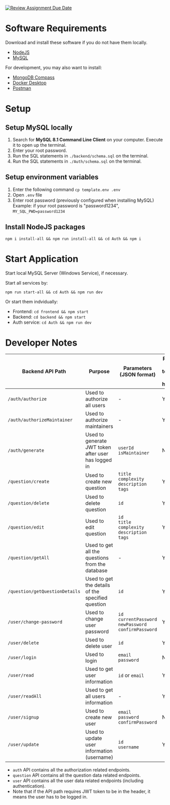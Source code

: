 [![Review Assignment Due Date](https://classroom.github.com/assets/deadline-readme-button-24ddc0f5d75046c5622901739e7c5dd533143b0c8e959d652212380cedb1ea36.svg)](https://classroom.github.com/a/6BOvYMwN)

# Software Requirements

Download and install these software if you do not have them locally.

- [NodeJS](https://nodejs.org/en/download)
- [MySQL](https://dev.mysql.com/downloads/mysql/)

For development, you may also want to install:

- [MongoDB Compass](https://www.mongodb.com/try/download/compass)
- [Docker Desktop](https://www.docker.com/get-started/)
- [Postman](https://www.postman.com/downloads/)

# Setup

## Setup MySQL locally

1. Search for **MySQL 8.1 Command Line Client** on your computer. Execute it to open up the terminal.
2. Enter your root password.
3. Run the SQL statements in `./backend/schema.sql` on the terminal.
4. Run the SQL statements in `./Auth/schema.sql` on the terminal.

## Setup environment variables

1. Enter the following command
   `cp template.env .env`
1. Open `.env` file
1. Enter root password (previously configured when installing MySQL)  
   Example: if your root password is "password1234",
   `MY_SQL_PWD=password1234`

## Install NodeJS packages

```
npm i install-all && npm run install-all && cd Auth && npm i
```

# Start Application

Start local MySQL Server (Windows Service), if necessary.

Start all services by:

```
npm run start-all && cd Auth && npm run dev

```

Or start them indvidually:

- Frontend: `cd frontend && npm start`
- Backend: `cd backend && npm start`
- Auth service: `cd Auth && npm run dev`

# Developer Notes

| Backend API Path               | Purpose                                             | Parameters (JSON format)                                              | Require JWT token to be in header? | Does user have to be maintainer? |
| ------------------------------ | --------------------------------------------------- | --------------------------------------------------------------------- | ---------------------------------- | -------------------------------- |
| `/auth/authorize`              | Used to authorize all users                         | -                                                                     | Yes                                | No                               |
| `/auth/authorizeMaintainer`    | Used to authorize maintainers                       | -                                                                     | Yes                                | Yes                              |
| `/auth/generate`               | Used to generate JWT token after user has logged in | `userId` <br> `isMaintainer`                                          | No                                 | -                                |
| `/question/create`             | Used to create new question                         | `title` <br> `complexity` <br> `description` <br> `tags`              | Yes                                | Yes                              |
| `/question/delete`             | Used to delete question                             | `id`                                                                  | Yes                                | Yes                              |
| `/question/edit`               | Used to edit question                               | `id` <br> `title` <br> `complexity` <br> `description` <br> `tags`    | Yes                                | Yes                              |
| `/question/getAll`             | Used to get all the questions from the database     | -                                                                     | Yes                                | No                               |
| `/question/getQuestionDetails` | Used to get the details of the specified question   | `id`                                                                  | Yes                                | No                               |
| `/user/change-password`        | Used to change user password                        | `id` <br> `currentPassword` <br> `newPassword` <br> `confirmPassword` | Yes                                | No                               |
| `/user/delete`                 | Used to delete user                                 | `id`                                                                  | Yes                                | No                               |
| `/user/login`                  | Used to login                                       | `email` <br> `password`                                               | No                                 | -                                |
| `/user/read`                   | Used to get user information                        | `id` or `email`                                                       | Yes                                | No                               |
| `/user/readAll`                | Used to get all users information                   | -                                                                     | Yes                                | Yes                              |
| `/user/signup`                 | Used to create new user                             | `email` <br> `password` <br> `confirmPassword`                        | No                                 | -                                |
| `/user/update`                 | Used to update user information (username)          | `id` <br> `username`                                                  | Yes                                | No                               |

- `auth` API contains all the authorization related endpoints.
- `question` API contains all the question data related endpoints.
- `user` API contains all the user data related endpoints (including authentication).
- Note that if the API path requires JWT token to be in the header, it means the user has to be logged in.
